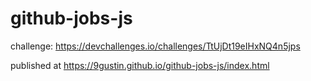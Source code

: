 # github-jobs-js

challenge: https://devchallenges.io/challenges/TtUjDt19eIHxNQ4n5jps

published at https://9gustin.github.io/github-jobs-js/index.html
